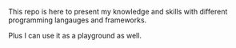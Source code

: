 This repo is here to present my knowledge and skills with different programming langauges and frameworks. 

Plus I can use it as a playground as well. 